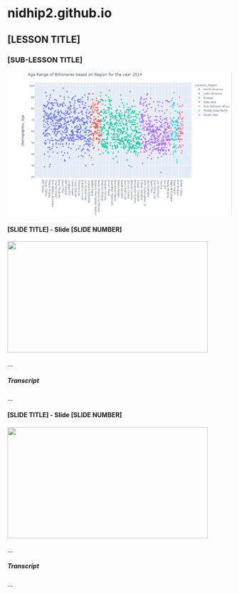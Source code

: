 # nidhip2.github.io
<h2>[LESSON TITLE]</h2>
<h3>[SUB-LESSON TITLE]</h3>


<img src="Images/Age_range_Basedon_Region.png"/>



<h4>[SLIDE TITLE] - Slide [SLIDE NUMBER]</h4>
<img src="..." width="450" height="250" alt="">
</div>
<p>...</p>

<div class="avoidPageBreak">
<h5>Transcript</h5>
<p>...</p>
</div>
<div class="avoidPageBreak">
<h4>[SLIDE TITLE] - Slide [SLIDE NUMBER]</h4>
<img src="..." width="450" height="250" alt="">
</div>
<p>...</p>
<div class="avoidPageBreak">
<h5>Transcript</h5>
<p>...</p>
</div>
